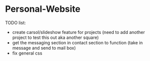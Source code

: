 # Personal-Website

TODO list: 
- create carsol/slideshow feature for projects (need to add another project to test this out aka another square)
- get the messaging section in contact section to function (take in message and send to mail box)
- fix general css 
